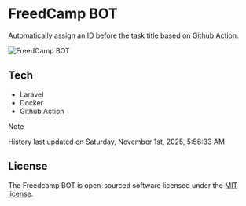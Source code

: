 # FreedCamp BOT

Automatically assign an ID before the task title based on Github Action.

![FreedCamp BOT](https://repository-images.githubusercontent.com/737932867/7d34798b-2680-471c-b089-a78a718d3d6a)

## Tech

- Laravel
- Docker
- Github Action

> [!NOTE]  
> History last updated on Saturday, November 1st, 2025, 5:56:33 AM

## License

The Freedcamp BOT is open-sourced software licensed under the [MIT license](https://opensource.org/licenses/MIT).
